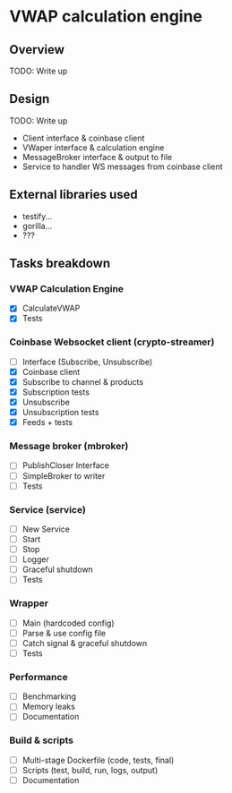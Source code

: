 # VWAP calculation engine

## Overview

TODO: Write up

## Design

TODO: Write up

- Client interface & coinbase client
- VWaper interface & calculation engine
- MessageBroker interface & output to file
- Service to handler WS messages from coinbase client

## External libraries used
- testify...
- gorilla...
- ???

## Tasks breakdown

### VWAP Calculation Engine
- [x] CalculateVWAP
- [x] Tests

### Coinbase Websocket client (crypto-streamer)
- [ ] Interface (Subscribe, Unsubscribe)   
- [x] Coinbase client
- [x] Subscribe to channel & products
- [x] Subscription tests
- [x] Unsubscribe
- [x] Unsubscription tests
- [x] Feeds + tests

### Message broker (mbroker)
- [ ] PublishCloser Interface
- [ ] SimpleBroker to writer
- [ ] Tests

### Service (service)
- [ ] New Service
- [ ] Start
- [ ] Stop
- [ ] Logger
- [ ] Graceful shutdown
- [ ] Tests

### Wrapper
- [ ] Main (hardcoded config)
- [ ] Parse & use config file
- [ ] Catch signal & graceful shutdown
- [ ] Tests

### Performance
- [ ] Benchmarking
- [ ] Memory leaks
- [ ] Documentation

### Build & scripts
- [ ] Multi-stage Dockerfile (code, tests, final)
- [ ] Scripts (test, build, run, logs, output)
- [ ] Documentation
